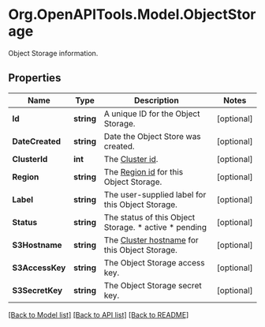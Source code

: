 # Org.OpenAPITools.Model.ObjectStorage
Object Storage information.

## Properties

Name | Type | Description | Notes
------------ | ------------- | ------------- | -------------
**Id** | **string** | A unique ID for the Object Storage. | [optional] 
**DateCreated** | **string** | Date the Object Store was created. | [optional] 
**ClusterId** | **int** | The [Cluster id](#operation/list-object-storage-clusters). | [optional] 
**Region** | **string** | The [Region id](#operation/list-regions) for this Object Storage. | [optional] 
**Label** | **string** | The user-supplied label for this Object Storage. | [optional] 
**Status** | **string** | The status of this Object Storage.  * active * pending | [optional] 
**S3Hostname** | **string** | The [Cluster hostname](#operation/list-object-storage-clusters) for this Object Storage. | [optional] 
**S3AccessKey** | **string** | The Object Storage access key. | [optional] 
**S3SecretKey** | **string** | The Object Storage secret key. | [optional] 

[[Back to Model list]](../README.md#documentation-for-models) [[Back to API list]](../README.md#documentation-for-api-endpoints) [[Back to README]](../README.md)

